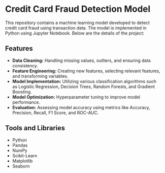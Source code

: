 # Credit Card Fraud Detection Model

This repository contains a machine learning model developed to detect credit card fraud using transaction data. The model is implemented in Python using Jupyter Notebook. Below are the details of the project:

## Features

- **Data Cleaning:** Handling missing values, outliers, and ensuring data consistency.
- **Feature Engineering:** Creating new features, selecting relevant features, and transforming variables.
- **Model Implementation:** Utilizing various classification algorithms such as Logistic Regression, Decision Trees, Random Forests, and Gradient Boosting.
- **Model Optimization:** Hyperparameter tuning to improve model performance.
- **Evaluation:** Assessing model accuracy using metrics like Accuracy, Precision, Recall, F1 Score, and ROC-AUC.

## Tools and Libraries

- Python
- Pandas
- NumPy
- Scikit-Learn
- Matplotlib
- Seaborn
